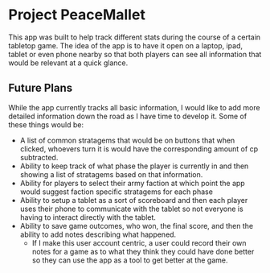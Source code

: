 # Project PeaceMallet
This app was built to help track different stats during the course of a certain tabletop game. The idea of the app is to have it open on a laptop, ipad, tablet or even phone nearby so that both players can see all information that would be relevant at a quick glance.

## Future Plans
While the app currently tracks all basic information, I would like to add more detailed information down the road as I have time to develop it. Some of these things would be:
- A list of common stratagems that would be on buttons that when clicked, whoevers turn it is would have the corresponding amount of cp subtracted.
- Ability to keep track of what phase the player is currently in and then showing a list of stratagems based on that information.
- Ability for players to select their army faction at which point the app would suggest faction specific stratagems for each phase
- Ability to setup a tablet as a sort of scoreboard and then each player uses their phone to communicate with the tablet so not everyone is having to interact directly with the tablet.
- Ability to save game outcomes, who won, the final score, and then the ability to add notes describing what happened.
    - If I make this user account centric, a user could record their own notes for a game as to what they think they could have done better so they can use the app as a tool to get better at the game.